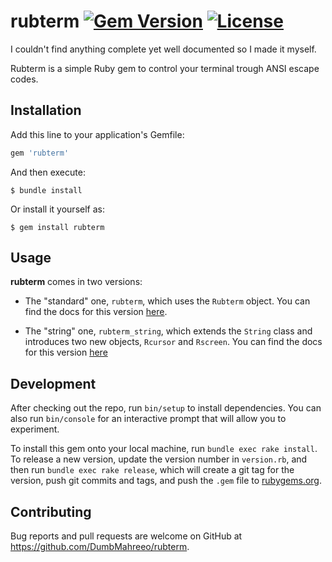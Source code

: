 # rubterm [![Gem Version](https://img.shields.io/gem/v/rubterm?label=Version)](https://img.shields.io/gem/v/rubterm?label=Version) [![License](https://img.shields.io/badge/License-LGPL2-green)](https://img.shields.io/badge/License-LGPL2-green)

I couldn't find anything complete yet well documented so I made it myself.

Rubterm is a simple Ruby gem to control your terminal trough ANSI escape codes.

## Installation

Add this line to your application's Gemfile:

```ruby
gem 'rubterm'
```

And then execute:

    $ bundle install

Or install it yourself as:

    $ gem install rubterm

## Usage

**rubterm** comes in two versions:

* The "standard" one, `rubterm`, which uses the `Rubterm` object. You can find the docs for this version [here](./DOCSnormal.md).

* The "string" one, `rubterm_string`, which extends the `String` class and introduces two new objects, `Rcursor` and `Rscreen`. You can find the docs for this version [here](./DOCSstring.md)

## Development

After checking out the repo, run `bin/setup` to install dependencies. You can also run `bin/console` for an interactive prompt that will allow you to experiment.

To install this gem onto your local machine, run `bundle exec rake install`. To release a new version, update the version number in `version.rb`, and then run `bundle exec rake release`, which will create a git tag for the version, push git commits and tags, and push the `.gem` file to [rubygems.org](https://rubygems.org).

## Contributing

Bug reports and pull requests are welcome on GitHub at https://github.com/DumbMahreeo/rubterm.
